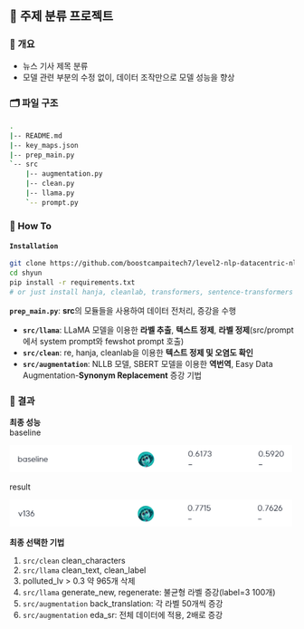 ## 📰 주제 분류 프로젝트
### 🌈 개요
- 뉴스 기사 제목 분류  
- 모델 관련 부분의 수정 없이, 데이터 조작만으로 모델 성능을 향상

### 🗂️ 파일 구조
```bash
.
|-- README.md
|-- key_maps.json
|-- prep_main.py
`-- src
    |-- augmentation.py
    |-- clean.py
    |-- llama.py
    `-- prompt.py
```

### 📝 How To
**`Installation`**  
```bash
git clone https://github.com/boostcampaitech7/level2-nlp-datacentric-nlp-06
cd shyun
pip install -r requirements.txt
# or just install hanja, cleanlab, transformers, sentence-transformers
```

**`prep_main.py`**: **src**의 모듈들을 사용하여 데이터 전처리, 증강을 수행  
- **`src/llama`**: LLaMA 모델을 이용한 **라벨 추출**, **텍스트 정제**, **라벨 정제**(src/prompt에서 system prompt와 fewshot prompt 호출)  
- **`src/clean`**: re, hanja, cleanlab을 이용한 **텍스트 정제 및 오염도 확인**  
- **`src/augmentation`**: NLLB 모델, SBERT 모델을 이용한 **역번역**, Easy Data Augmentation-**Synonym Replacement** 증강 기법  

### 🚀 결과
**최종 성능**  
baseline  

<img src='./assets/baseline.png' width='500' height='48'>  

result

<img src='./assets/final.png' width='500' height='48'>  

**최종 선택한 기법**  
1. `src/clean` clean_characters  
2. `src/llama` clean_text, clean_label  
3. polluted_lv > 0.3 약 965개 삭제  
4. `src/llama` generate_new, regenerate: 불균형 라벨 증강(label=3 100개)  
5. `src/augmentation` back_translation: 각 라벨 50개씩 증강  
6. `src/augmentation` eda_sr: 전체 데이터에 적용, 2배로 증강  
